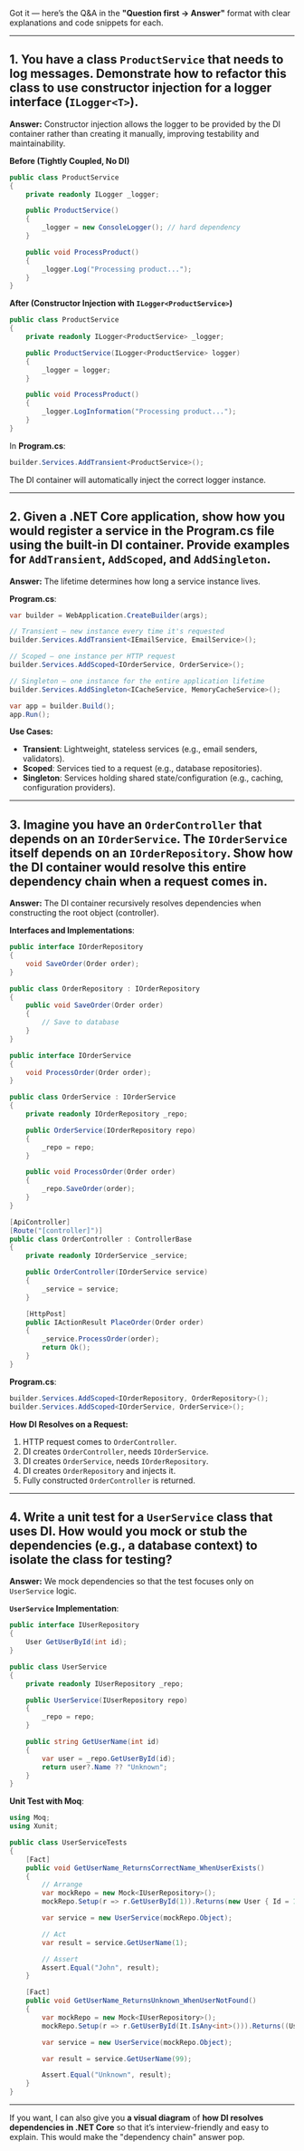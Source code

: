 Got it — here’s the Q\&A in the **"Question first → Answer"** format with clear explanations and code snippets for each.

---

## **1. You have a class `ProductService` that needs to log messages. Demonstrate how to refactor this class to use constructor injection for a logger interface (`ILogger<T>`).**

**Answer:**
Constructor injection allows the logger to be provided by the DI container rather than creating it manually, improving testability and maintainability.

**Before (Tightly Coupled, No DI)**

```csharp
public class ProductService
{
    private readonly ILogger _logger;

    public ProductService()
    {
        _logger = new ConsoleLogger(); // hard dependency
    }

    public void ProcessProduct()
    {
        _logger.Log("Processing product...");
    }
}
```

**After (Constructor Injection with `ILogger<ProductService>`)**

```csharp
public class ProductService
{
    private readonly ILogger<ProductService> _logger;

    public ProductService(ILogger<ProductService> logger)
    {
        _logger = logger;
    }

    public void ProcessProduct()
    {
        _logger.LogInformation("Processing product...");
    }
}
```

In **Program.cs**:

```csharp
builder.Services.AddTransient<ProductService>();
```

The DI container will automatically inject the correct logger instance.

---

## **2. Given a .NET Core application, show how you would register a service in the Program.cs file using the built-in DI container. Provide examples for `AddTransient`, `AddScoped`, and `AddSingleton`.**

**Answer:**
The lifetime determines how long a service instance lives.

**Program.cs**:

```csharp
var builder = WebApplication.CreateBuilder(args);

// Transient – new instance every time it's requested
builder.Services.AddTransient<IEmailService, EmailService>();

// Scoped – one instance per HTTP request
builder.Services.AddScoped<IOrderService, OrderService>();

// Singleton – one instance for the entire application lifetime
builder.Services.AddSingleton<ICacheService, MemoryCacheService>();

var app = builder.Build();
app.Run();
```

**Use Cases:**

* **Transient**: Lightweight, stateless services (e.g., email senders, validators).
* **Scoped**: Services tied to a request (e.g., database repositories).
* **Singleton**: Services holding shared state/configuration (e.g., caching, configuration providers).

---

## **3. Imagine you have an `OrderController` that depends on an `IOrderService`. The `IOrderService` itself depends on an `IOrderRepository`. Show how the DI container would resolve this entire dependency chain when a request comes in.**

**Answer:**
The DI container recursively resolves dependencies when constructing the root object (controller).

**Interfaces and Implementations**:

```csharp
public interface IOrderRepository
{
    void SaveOrder(Order order);
}

public class OrderRepository : IOrderRepository
{
    public void SaveOrder(Order order)
    {
        // Save to database
    }
}

public interface IOrderService
{
    void ProcessOrder(Order order);
}

public class OrderService : IOrderService
{
    private readonly IOrderRepository _repo;

    public OrderService(IOrderRepository repo)
    {
        _repo = repo;
    }

    public void ProcessOrder(Order order)
    {
        _repo.SaveOrder(order);
    }
}

[ApiController]
[Route("[controller]")]
public class OrderController : ControllerBase
{
    private readonly IOrderService _service;

    public OrderController(IOrderService service)
    {
        _service = service;
    }

    [HttpPost]
    public IActionResult PlaceOrder(Order order)
    {
        _service.ProcessOrder(order);
        return Ok();
    }
}
```

**Program.cs**:

```csharp
builder.Services.AddScoped<IOrderRepository, OrderRepository>();
builder.Services.AddScoped<IOrderService, OrderService>();
```

**How DI Resolves on a Request:**

1. HTTP request comes to `OrderController`.
2. DI creates `OrderController`, needs `IOrderService`.
3. DI creates `OrderService`, needs `IOrderRepository`.
4. DI creates `OrderRepository` and injects it.
5. Fully constructed `OrderController` is returned.

---

## **4. Write a unit test for a `UserService` class that uses DI. How would you mock or stub the dependencies (e.g., a database context) to isolate the class for testing?**

**Answer:**
We mock dependencies so that the test focuses only on `UserService` logic.

**`UserService` Implementation**:

```csharp
public interface IUserRepository
{
    User GetUserById(int id);
}

public class UserService
{
    private readonly IUserRepository _repo;

    public UserService(IUserRepository repo)
    {
        _repo = repo;
    }

    public string GetUserName(int id)
    {
        var user = _repo.GetUserById(id);
        return user?.Name ?? "Unknown";
    }
}
```

**Unit Test with Moq**:

```csharp
using Moq;
using Xunit;

public class UserServiceTests
{
    [Fact]
    public void GetUserName_ReturnsCorrectName_WhenUserExists()
    {
        // Arrange
        var mockRepo = new Mock<IUserRepository>();
        mockRepo.Setup(r => r.GetUserById(1)).Returns(new User { Id = 1, Name = "John" });

        var service = new UserService(mockRepo.Object);

        // Act
        var result = service.GetUserName(1);

        // Assert
        Assert.Equal("John", result);
    }

    [Fact]
    public void GetUserName_ReturnsUnknown_WhenUserNotFound()
    {
        var mockRepo = new Mock<IUserRepository>();
        mockRepo.Setup(r => r.GetUserById(It.IsAny<int>())).Returns((User)null);

        var service = new UserService(mockRepo.Object);

        var result = service.GetUserName(99);

        Assert.Equal("Unknown", result);
    }
}
```

---

If you want, I can also give you **a visual diagram** of **how DI resolves dependencies in .NET Core** so that it’s interview-friendly and easy to explain. This would make the "dependency chain" answer pop.

